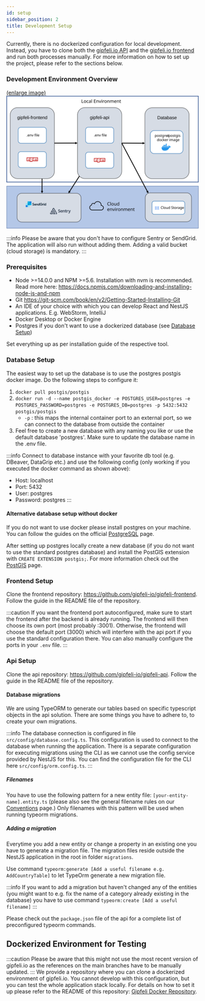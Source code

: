 ```yaml
---
id: setup
sidebar_position: 2
title: Development Setup
---
```


Currently, there is no dockerized configuration for local development. Instead, you have to clone both
the [gipfeli.io API](https://github.com/gipfeli-io/gipfeli-api) and
the [gipfeli.io frontend](https://github.com/gipfeli-io/gipfeli-frontend) and run both processes manually. For
more information on how to set up the project, please refer to the sections below.

### Development Environment Overview
[(enlarge image)](/img/docs/general/local_env_infrastructure.svg)
![Infrastructure diagram](/img/docs/general/local_env_infrastructure.svg)

:::info
Please be aware that you don't have to configure Sentry or SendGrid. The application will also run without adding them.
Adding a valid bucket (cloud storage) is mandatory.
:::

### Prerequisites

- Node >=14.0.0 and NPM >=5.6. Installation with nvm is recommended. Read more here: https://docs.npmjs.com/downloading-and-installing-node-js-and-npm
- Git https://git-scm.com/book/en/v2/Getting-Started-Installing-Git
- An IDE of your choice with which you can develop React and NestJS applications. E.g. WebStorm, IntelliJ
- Docker Desktop or Docker Engine
- Postgres if you don't want to use a dockerized database (see [Database Setup](#database-setup))

Set everything up as per installation guide of the respective tool.

### Database Setup

The easiest way to set up the database is to use the postgres postgis docker image. Do the following steps to configure
it:

1. `docker pull postgis/postgis`
2. `docker run -d --name postgis_docker -e POSTGRES_USER=postgres -e POSTGRES_PASSWORD=postgres -e POSTGRES_DB=postgres -p 5432:5432 postgis/postgis`
   - `-p` : this maps the internal container port to an external port, so we can connect to the database from outside the container
3. Feel free to create a new database with any naming you like or use the default database 'postgres'. Make sure to
   update the database name in the .env file.

:::info
Connect to database instance with your favorite db tool (e.g. DBeaver, DataGrip etc.) and use the following config (only
working if you executed the docker command as shown above):

- Host: localhost
- Port: 5432
- User: postgres
- Password: postgres
:::

#### Alternative database setup without docker

If you do not want to use docker please install postgres on your machine. You can follow the guides on the official
[PostgreSQL](https://www.postgresql.org/) page.

After setting up postgres locally create a new database (if you do not want to use the standard postgres database) and
install the PostGIS extension with
`CREATE EXTENSION postgis;`. For more information check out the [PostGIS](https://postgis.net/) page.

### Frontend Setup
Clone the frontend repository: https://github.com/gipfeli-io/gipfeli-frontend. Follow the guide in the README file of the repository.

:::caution
If you want the frontend port autoconfigured, make sure to start the frontend after the backend is already running. 
The frontend will then choose its own port (most probably :3001). Otherwise, the frontend will choose the default port (3000) which
will interfere with the api port if you use the standard configuration there. You can also manually configure the ports in your `.env` file.
:::

### Api Setup
Clone the api repository: https://github.com/gipfeli-io/gipfeli-api. Follow the guide in the README file of the repository.

#### Database migrations

We are using TypeORM to generate our tables based on specific typescript objects in the api solution. There are some things you have to
adhere to, to create your own migrations.

:::info
The database connection is configured in file `src/config/database.config.ts`. This configuration is used to connect to the database
when running the application. There is a separate configuration for executing migrations using the CLI as we cannot use the config service provided
by NestJS for this. You can find the configuration file for the CLI here `src/config/orm.config.ts`.
:::

##### Filenames
You have to use the following pattern for a new entity file: `[your-entity-name].entity.ts` 
(please also see the general filename rules on our [Conventions](guidelines/conventions) page.)
Only filenames with this pattern will be used when running typeorm migrations.

##### Adding a migration
Everytime you add a new entity or change a property in an existing one you have to generate a migration file.
The migration files reside outside the NestJS application in the root in folder `migrations`. 

Use command `typeorm:generate [Add a useful filename e.g. AddCountryTable]` to let TypeOrm generate a new migration file.

:::info
If you want to add a migration but haven't changed any of the entities (you might want to e.g. fix the name of a category already
existing in the database) you have to use command `typeorm:create [Add a useful filename]`
:::

Please check out the `package.json` file of the api for a complete list of preconfigured typeorm commands.

## Dockerized Environment for Testing
:::caution
Please be aware that this might not use the most recent
version of gipfeli.io as the references on the main branches have to be manually updated.
:::
We provide a repository where you can clone a dockerized environment of gipfeli.io. You cannot develop with this configuration, but you can 
test the whole application stack locally. 
For details on how to set it up please refer to the README of this repository: [Gipfeli Docker Repository](https://github.com/gipfeli-io/gipfeli-docker).
